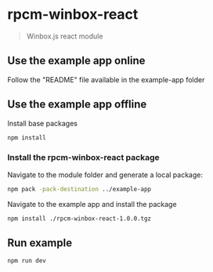 # rpcm-winbox-react
> Winbox.js react module

## Use the example app online
Follow the "README" file available in the example-app folder

## Use the example app offline

Install base packages
```bash
npm install
```

### Install the rpcm-winbox-react package
Navigate to the module folder and generate a local package:
```bash
npm pack -pack-destination ../example-app   
```
Navigate to the example app and install the package
```bash
npm install ./rpcm-winbox-react-1.0.0.tgz
```

## Run example

```bash
npm run dev
```
